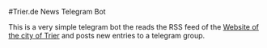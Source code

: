 #Trier.de News Telegram Bot

This is a very simple telegram bot the reads the RSS feed of the [Website of the city of Trier](https://www.trier.de) and posts new entries to a telegram group.
